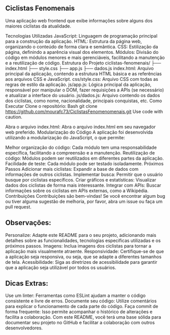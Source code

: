 ## Ciclistas Fenomenais

Uma aplicação web frontend que exibe informações sobre alguns dos maiores ciclistas da atualidade.

Tecnologias Utilizadas
JavaScript: Linguagem de programação principal para a construção da aplicação.
HTML: Estrutura da página web, organizando o conteúdo de forma clara e semântica.
CSS: Estilização da página, definindo a aparência visual dos elementos.
Módulos: Divisão do código em módulos menores e mais gerenciáveis, facilitando a manutenção e a reutilização de código.
Estrutura do Projeto
ciclistas-fenomenais/
├── index.html
├── style.css
├── app.js
├── dados.js
index.html: Arquivo principal da aplicação, contendo a estrutura HTML básica e as referências aos arquivos CSS e JavaScript.
css/style.css: Arquivo CSS com todas as regras de estilo da aplicação.
js/app.js: Lógica principal da aplicação, responsável por manipular o DOM, fazer requisições a APIs (se necessário) e atualizar a interface do usuário.
js/dados.js: Arquivo contendo os dados dos ciclistas, como nome, nacionalidade, principais conquistas, etc.
Como Executar
Clone o repositório:
Bash
git clone https://github.com/mourafc73/CiclistasFenomenomenais.git
Use code with caution.

Abra o arquivo index.html: Abra o arquivo index.html em seu navegador web preferido.
Modularização do Código
A aplicação foi desenvolvida utilizando a modularização do JavaScript, o que permite:

Melhor organização do código: Cada módulo tem uma responsabilidade específica, facilitando a compreensão e a manutenção.
Reutilização de código: Módulos podem ser reutilizados em diferentes partes da aplicação.
Facilidade de teste: Cada módulo pode ser testado isoladamente.
Próximos Passos
Adicionar mais ciclistas: Expandir a base de dados com informações de outros ciclistas.
Implementar busca: Permitir que o usuário busque por ciclistas específicos.
Criar gráficos e estatísticas: Visualizar dados dos ciclistas de forma mais interessante.
Integrar com APIs: Buscar informações sobre os ciclistas em APIs externas, como a Wikipédia.
Contribuições
Contribuições são bem-vindas! Se você encontrar algum bug ou tiver alguma sugestão de melhoria, por favor, abra um issue ou faça um pull request.

## Observações:

Personalize: Adapte este README para o seu projeto, adicionando mais detalhes sobre as funcionalidades, tecnologias específicas utilizadas e os próximos passos.
Imagens: Inclua imagens dos ciclistas para tornar a aplicação mais visualmente atraente.
Responsividade: Certifique-se de que a aplicação seja responsiva, ou seja, que se adapte a diferentes tamanhos de tela.
Acessibilidade: Siga as diretrizes de acessibilidade para garantir que a aplicação seja utilizável por todos os usuários.
## Dicas Extras:

Use um linter: Ferramentas como ESLint ajudam a manter o código consistente e livre de erros.
Documente seu código: Utilize comentários para explicar o funcionamento de cada parte do código.
Faça commit de forma frequente: Isso permite acompanhar o histórico de alterações e facilita a colaboração.
Com este README, você terá uma base sólida para documentar seu projeto no GitHub e facilitar a colaboração com outros desenvolvedores.
